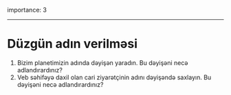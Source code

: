 importance: 3

---

# Düzgün adın verilməsi

1. Bizim planetimizin adında dəyişən yaradın. Bu dəyişəni necə adlandırardınız?
2. Veb səhifəyə daxil olan cari ziyarətçinin adını dəyişəndə saxlayın. Bu dəyişəni necə adlandırardınız?
